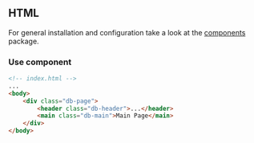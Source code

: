 ## HTML

For general installation and configuration take a look at the [components](https://www.npmjs.com/package/@db-ui/components) package.

### Use component

```html index.html
<!-- index.html -->
...
<body>
	<div class="db-page">
		<header class="db-header">...</header>
		<main class="db-main">Main Page</main>
	</div>
</body>
```
